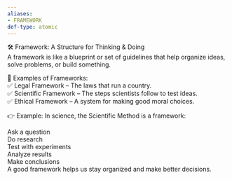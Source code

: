 ```yaml
---
aliases:
- FRAMEWORK
def-type: atomic
---
```

   
🛠️ Framework: A Structure for Thinking & Doing   
A framework is like a blueprint or set of guidelines that help organize ideas, solve problems, or build something.   
   
🔹 Examples of Frameworks:   
✅ Legal Framework – The laws that run a country.   
✅ Scientific Framework – The steps scientists follow to test ideas.   
✅ Ethical Framework – A system for making good moral choices.   
   
👉 Example: In science, the Scientific Method is a framework:   
   
Ask a question   
Do research   
Test with experiments   
Analyze results   
Make conclusions   
A good framework helps us stay organized and make better decisions.